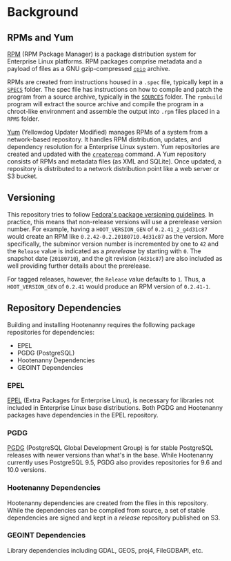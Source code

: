 # Background

## RPMs and Yum

[RPM](http://rpm.org) (RPM Package Manager) is a package distribution system for
Enterprise Linux platforms.  RPM packages comprise metadata and a payload of files
as a GNU gzip-compressed [`cpio`](https://en.wikipedia.org/wiki/Cpio) archive.

RPMs are created from instructions housed in a `.spec` file, typically kept
in a [`SPECS`](../SPECS) folder.  The spec file has instructions on how to
compile and patch the program from a source archive, typically in the
[`SOURCES`](../SOURCES) folder.  The `rpmbuild` program will extract the
source archive and compile the program in a chroot-like environment and
assemble the output into `.rpm` files placed in a `RPMS` folder.

[Yum](http://yum.baseurl.org/) (Yellowdog Updater Modified) manages RPMs of
a system from a network-based repository.  It handles RPM distribution,
updates, and dependency resolution for a Enterprise Linux system.  Yum
repositories are created and updated with the
[`createrepo`](http://createrepo.baseurl.org/) command.  A Yum repository
consists of RPMs and metadata files (as XML and SQLite).  Once updated,
a repository is distributed to a network distribution point like a
web server or S3 bucket.

## Versioning

This repository tries to follow [Fedora's package versioning guidelines](https://fedoraproject.org/wiki/Packaging:Versioning).
In practice, this means that non-release versions will use a prerelease
version number.  For example, having a `HOOT_VERSION_GEN` of
`0.2.41_2_g4d31c87` would create an RPM like `0.2.42-0.2.20180710.4d31c87`
as the version.  More specifically, the subminor version number is incremented
by one to `42` and the `Release` value is indicated as a *prerelease*
by starting with `0`.  The snapshot date (`20180710`), and the
git revision (`4d31c87`) are also included as well providing further
details about the prerelease.

For tagged releases, however, the `Release` value defaults to `1`.
Thus, a `HOOT_VERSION_GEN` of `0.2.41` would produce an RPM version
of `0.2.41-1`.

## Repository Dependencies

Building and installing Hootenanny requires the following package
repositories for dependencies:

* EPEL
* PGDG (PostgreSQL)
* Hootenanny Dependencies
* GEOINT Dependencies

### EPEL

[EPEL](https://fedoraproject.org/wiki/EPEL) (Extra Packages for Enterprise Linux),
is necessary for libraries not included in Enterprise Linux base distributions.
Both PGDG and Hootenanny packages have dependencies in the EPEL repository.

### PGDG

[PGDG](https://yum.postgresql.org/) (PostgreSQL Global Development Group) is
for stable PostgreSQL releases with newer versions than what's in the base.
While Hootenanny currently uses PostgreSQL 9.5, PGDG also provides repositories
for 9.6 and 10.0 versions.

### Hootenanny Dependencies

Hootenanny dependencies are created from the files in this repository.
While the dependencies can be compiled from source, a set of stable
dependencies are signed and kept in a *release* repository published on S3.

### GEOINT Dependencies

Library dependencies including GDAL, GEOS, proj4, FileGDBAPI, etc.

